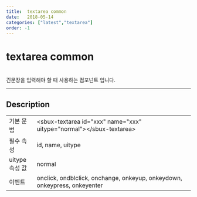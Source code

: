 ```yaml
---
title:  textarea common
date:   2018-05-14
categories: ["latest","textarea"]
order: -1
---
```


textarea common
===

<br>
긴문장을 입력해야 할 때 사용하는 컴포넌트 입니다.

---

## Description

<table style="width:100%">
    <colgroup>
        <col width="15%"/>
        <col width="35%"/>
        <col width="15%"/>
        <col width="35%"/>
    </colgroup>
    <tr>
        <td class="tdTitle tdBg">기본 문법</td>
        <td colspan="3">&lt;sbux-textarea id="xxx" name="xxx" uitype="normal"&gt;&lt;/sbux-textarea&gt;</td>
    </tr>
    <tr>
        <td class="tdTitle tdBg">필수 속성</td>
        <td colspan="3">id, name, uitype</td>
    </tr>
    <tr>
        <td class="tdTitle tdBg">uitype 속성 값</td>
        <td colspan="3">normal</td>
    </tr>
    <tr>
        <td class="tdTitle tdBg">이벤트</td>
        <td colspan="3">onclick, ondblclick, onchange, onkeyup, onkeydown, onkeypress, onkeyenter</td>
    </tr>
</table>